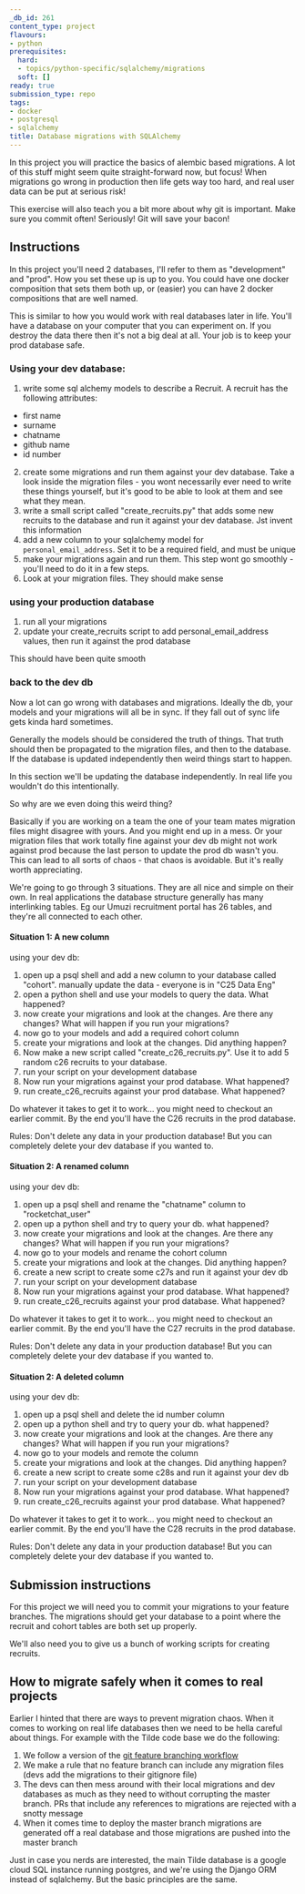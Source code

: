 ```yaml
---
_db_id: 261
content_type: project
flavours:
- python
prerequisites:
  hard:
  - topics/python-specific/sqlalchemy/migrations
  soft: []
ready: true
submission_type: repo
tags:
- docker
- postgresql
- sqlalchemy
title: Database migrations with SQLAlchemy
---
```


In this project you will practice the basics of alembic based migrations. A lot of this stuff might seem quite straight-forward now, but focus! When migrations go wrong in production then life gets way too hard, and real user data can be put at serious risk!

This exercise will also teach you a bit more about why git is important. Make sure you commit often! Seriously! Git will save your bacon!

## Instructions

In this project you'll need 2 databases, I'll refer to them as "development" and "prod". How you set these up is up to you. You could have one docker composition that sets them both up, or (easier) you can have 2 docker compositions that are well named.

This is similar to how you would work with real databases later in life. You'll have a database on your computer that you can experiment on. If you destroy the data there then it's not a big deal at all. Your job is to keep your prod database safe.

### Using your dev database:

1. write some sql alchemy models to describe a Recruit. A recruit has the following attributes:

- first name
- surname
- chatname
- github name
- id number

2. create some migrations and run them against your dev database. Take a look inside the migration files - you wont necessarily ever need to write these things yourself, but it's good to be able to look at them and see what they mean.
3. write a small script called "create_recruits.py" that adds some new recruits to the database and run it against your dev database. Jst invent this information
4. add a new column to your sqlalchemy model for `personal_email_address`. Set it to be a required field, and must be unique
5. make your migrations again and run them. This step wont go smoothly - you'll need to do it in a few steps.
6. Look at your migration files. They should make sense

### using your production database

1. run all your migrations
2. update your create_recruits script to add personal_email_address values, then run it against the prod database

This should have been quite smooth

### back to the dev db

Now a lot can go wrong with databases and migrations. Ideally the db, your models and your migrations will all be in sync. If they fall out of sync life gets kinda hard sometimes.

Generally the models should be considered the truth of things. That truth should then be propagated to the migration files, and then to the database. If the database is updated independently then weird things start to happen.

In this section we'll be updating the database independently. In real life you wouldn't do this intentionally.

So why are we even doing this weird thing?

Basically if you are working on a team the one of your team mates migration files might disagree with yours. And you might end up in a mess. Or your migration files that work totally fine against your dev db might not work against prod because the last person to update the prod db wasn't you. This can lead to all sorts of chaos - that chaos is avoidable. But it's really worth appreciating.

We're going to go through 3 situations. They are all nice and simple on their own. In real applications the database structure generally has many interlinking tables. Eg our Umuzi recruitment portal has 26 tables, and they're all connected to each other.

#### Situation 1: A new column

using your dev db:

1. open up a psql shell and add a new column to your database called "cohort". manually update the data - everyone is in "C25 Data Eng"
2. open a python shell and use your models to query the data. What happened?
3. now create your migrations and look at the changes. Are there any changes? What will happen if you run your migrations?
4. now go to your models and add a required cohort column
5. create your migrations and look at the changes. Did anything happen?
6. Now make a new script called "create_c26_recruits.py". Use it to add 5 random c26 recruits to your database.
7. run your script on your development database
8. Now run your migrations against your prod database. What happened?
9. run create_c26_recruits against your prod database. What happened?

Do whatever it takes to get it to work... you might need to checkout an earlier commit. By the end you'll have the C26 recruits in the prod database.

Rules: Don't delete any data in your production database! But you can completely delete your dev database if you wanted to.

#### Situation 2: A renamed column

using your dev db:

1. open up a psql shell and rename the "chatname" column to "rocketchat_user"
2. open up a python shell and try to query your db. what happened?
3. now create your migrations and look at the changes. Are there any changes? What will happen if you run your migrations?
4. now go to your models and rename the cohort column
5. create your migrations and look at the changes. Did anything happen?
6. create a new script to create some c27s and run it against your dev db
7. run your script on your development database
8. Now run your migrations against your prod database. What happened?
9. run create_c26_recruits against your prod database. What happened?

Do whatever it takes to get it to work... you might need to checkout an earlier commit. By the end you'll have the C27 recruits in the prod database.

Rules: Don't delete any data in your production database! But you can completely delete your dev database if you wanted to.

#### Situation 2: A deleted column

using your dev db:

1. open up a psql shell and delete the id number column
2. open up a python shell and try to query your db. what happened?
3. now create your migrations and look at the changes. Are there any changes? What will happen if you run your migrations?
4. now go to your models and remote the column
5. create your migrations and look at the changes. Did anything happen?
6. create a new script to create some c28s and run it against your dev db
7. run your script on your development database
8. Now run your migrations against your prod database. What happened?
9. run create_c26_recruits against your prod database. What happened?

Do whatever it takes to get it to work... you might need to checkout an earlier commit. By the end you'll have the C28 recruits in the prod database.

Rules: Don't delete any data in your production database! But you can completely delete your dev database if you wanted to.

## Submission instructions

For this project we will need you to commit your migrations to your feature branches. The migrations should get your database to a point where the recruit and cohort tables are both set up properly.

We'll also need you to give us a bunch of working scripts for creating recruits.

## How to migrate safely when it comes to real projects

Earlier I hinted that there are ways to prevent migration chaos. When it comes to working on real life databases then we need to be hella careful about things. For example with the Tilde code base we do the following:

1. We follow a version of the [git feature branching workflow](https://www.atlassian.com/git/tutorials/comparing-workflows/feature-branch-workflow)
2. We make a rule that no feature branch can include any migration files (devs add the migrations to their gitignore file)
3. The devs can then mess around with their local migrations and dev databases as much as they need to without corrupting the master branch. PRs that include any references to migrations are rejected with a snotty message
4. When it comes time to deploy the master branch migrations are generated off a real database and those migrations are pushed into the master branch

Just in case you nerds are interested, the main Tilde database is a google cloud SQL instance running postgres, and we're using the Django ORM instead of sqlalchemy. But the basic principles are the same.
